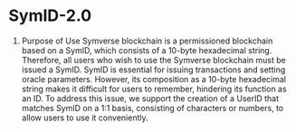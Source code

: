 # SymID-2.0

1. Purpose of Use
Symverse blockchain is a permissioned blockchain based on a SymID, which consists of a 10-byte hexadecimal string. Therefore, all users who wish to use the Symverse blockchain must be issued a SymID. SymID is essential for issuing transactions and setting oracle parameters. However, its composition as a 10-byte hexadecimal string makes it difficult for users to remember, hindering its function as an ID. To address this issue, we support the creation of a UserID that matches SymID on a 1:1 basis, consisting of characters or numbers, to allow users to use it conveniently.
